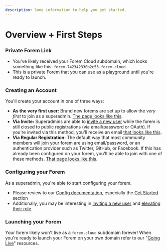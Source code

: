 ```yaml
---
description: Some information to help you get started.
---
```


# Overview + First Steps

### Private Forem Link

* You've likely received your Forem Cloud subdomain, which looks something like this: `forem-742342330b2c53.forem.cloud`
* This is a private Forem that you can use as a playground until you're ready to launch.

### Creating an Account

You'll create your account in one of three ways:

* **As the very first user:** Brand new forems are set up to allow the _very first_ to join as a superadmin.  [The page looks like this](https://p241.p3.n0.cdn.getcloudapp.com/items/8Lur2rXw/Image%202020-09-23%20at%2012.32.38%20PM.png?v=2586ca3f16619a91a725a15830599bf6).
* **Via Invite:** Superadmins are able to [invite a new user](admin/users/inviting-a-new-user.md) while the forem is still closed to public registrations \(via email/password or OAuth\).  If you're invited via this method, you'll receive an email [that looks like this](https://p241.p3.n0.cdn.getcloudapp.com/items/yAulGZGz/Image%202020-09-23%20at%2012.34.01%20PM.png?v=38e627261fb08d09d9da2ab87ec49c5c).
* **Via Regular Registration:** The default way that most community members will join your forem are using email/password, or an authentication provider such as Twitter, GitHub, or Facebook.  If this has already been configured on your forem, you'll be able to join with one of these methods.  [That page looks like this](https://p241.p3.n0.cdn.getcloudapp.com/items/GGurq2LE/Image%202020-09-23%20at%2012.36.40%20PM.png?v=dcbd6d263097dd1cbf21495f3e8f5bfa).

### Configuring your Forem

As a superadmin, you're able to start configuring your forem.

* Please review to our [Config documentation](), especially the [Get Started]() section
* Additionally, you may be interesting in [inviting a new user](admin/users/inviting-a-new-user.md) and [elevating their role](admin/users/user-roles.md).

### Launching your Forem

Your forem likely won't live as a `forem.cloud` subdomain forever!  When you're ready to launch your Forem on your own domain refer to our "[Going Live](going-live/)" resources.

